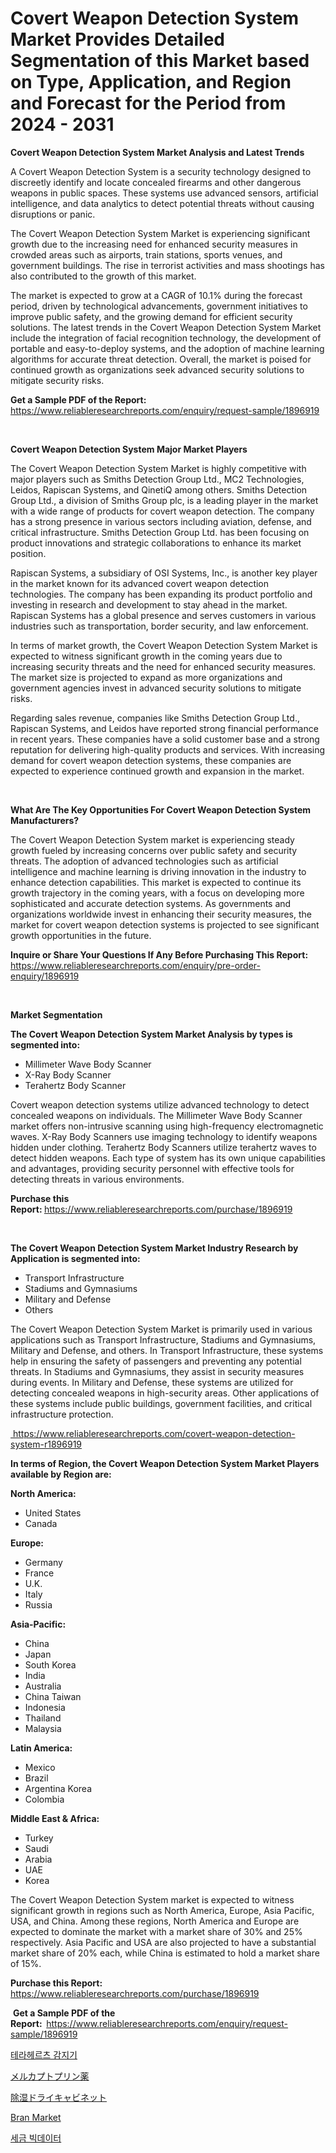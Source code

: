 <p><h1>Covert Weapon Detection System Market Provides Detailed Segmentation of this Market based on Type, Application, and Region and Forecast for the Period from 2024 - 2031</h1></p><p><strong>Covert Weapon Detection System Market Analysis and Latest Trends</strong></p>
<p><p>A Covert Weapon Detection System is a security technology designed to discreetly identify and locate concealed firearms and other dangerous weapons in public spaces. These systems use advanced sensors, artificial intelligence, and data analytics to detect potential threats without causing disruptions or panic.</p><p>The Covert Weapon Detection System Market is experiencing significant growth due to the increasing need for enhanced security measures in crowded areas such as airports, train stations, sports venues, and government buildings. The rise in terrorist activities and mass shootings has also contributed to the growth of this market.</p><p>The market is expected to grow at a CAGR of 10.1% during the forecast period, driven by technological advancements, government initiatives to improve public safety, and the growing demand for efficient security solutions. The latest trends in the Covert Weapon Detection System Market include the integration of facial recognition technology, the development of portable and easy-to-deploy systems, and the adoption of machine learning algorithms for accurate threat detection. Overall, the market is poised for continued growth as organizations seek advanced security solutions to mitigate security risks.</p></p>
<p><strong>Get a Sample PDF of the Report:&nbsp;</strong> <a href="https://www.reliableresearchreports.com/enquiry/request-sample/1896919">https://www.reliableresearchreports.com/enquiry/request-sample/1896919</a></p>
<p>&nbsp;</p>
<p><strong>Covert Weapon Detection System Major Market Players</strong></p>
<p><p>The Covert Weapon Detection System Market is highly competitive with major players such as Smiths Detection Group Ltd., MC2 Technologies, Leidos, Rapiscan Systems, and QinetiQ among others. Smiths Detection Group Ltd., a division of Smiths Group plc, is a leading player in the market with a wide range of products for covert weapon detection. The company has a strong presence in various sectors including aviation, defense, and critical infrastructure. Smiths Detection Group Ltd. has been focusing on product innovations and strategic collaborations to enhance its market position.</p><p>Rapiscan Systems, a subsidiary of OSI Systems, Inc., is another key player in the market known for its advanced covert weapon detection technologies. The company has been expanding its product portfolio and investing in research and development to stay ahead in the market. Rapiscan Systems has a global presence and serves customers in various industries such as transportation, border security, and law enforcement.</p><p>In terms of market growth, the Covert Weapon Detection System Market is expected to witness significant growth in the coming years due to increasing security threats and the need for enhanced security measures. The market size is projected to expand as more organizations and government agencies invest in advanced security solutions to mitigate risks.</p><p>Regarding sales revenue, companies like Smiths Detection Group Ltd., Rapiscan Systems, and Leidos have reported strong financial performance in recent years. These companies have a solid customer base and a strong reputation for delivering high-quality products and services. With increasing demand for covert weapon detection systems, these companies are expected to experience continued growth and expansion in the market.</p></p>
<p>&nbsp;</p>
<p><strong>What Are The Key Opportunities For Covert Weapon Detection System Manufacturers?</strong></p>
<p><p>The Covert Weapon Detection System market is experiencing steady growth fueled by increasing concerns over public safety and security threats. The adoption of advanced technologies such as artificial intelligence and machine learning is driving innovation in the industry to enhance detection capabilities. This market is expected to continue its growth trajectory in the coming years, with a focus on developing more sophisticated and accurate detection systems. As governments and organizations worldwide invest in enhancing their security measures, the market for covert weapon detection systems is projected to see significant growth opportunities in the future.</p></p>
<p><strong>Inquire or Share Your Questions If Any Before Purchasing This Report:</strong> <a href="https://www.reliableresearchreports.com/enquiry/pre-order-enquiry/1896919">https://www.reliableresearchreports.com/enquiry/pre-order-enquiry/1896919</a></p>
<p>&nbsp;</p>
<p><strong>Market Segmentation</strong></p>
<p><strong>The Covert Weapon Detection System Market Analysis by types is segmented into:</strong></p>
<p><ul><li>Millimeter Wave Body Scanner</li><li>X-Ray Body Scanner</li><li>Terahertz Body Scanner</li></ul></p>
<p><p>Covert weapon detection systems utilize advanced technology to detect concealed weapons on individuals. The Millimeter Wave Body Scanner market offers non-intrusive scanning using high-frequency electromagnetic waves. X-Ray Body Scanners use imaging technology to identify weapons hidden under clothing. Terahertz Body Scanners utilize terahertz waves to detect hidden weapons. Each type of system has its own unique capabilities and advantages, providing security personnel with effective tools for detecting threats in various environments.</p></p>
<p><strong>Purchase this Report:&nbsp;</strong><a href="https://www.reliableresearchreports.com/purchase/1896919">https://www.reliableresearchreports.com/purchase/1896919</a></p>
<p>&nbsp;</p>
<p><strong>The Covert Weapon Detection System Market Industry Research by Application is segmented into:</strong></p>
<p><ul><li>Transport Infrastructure</li><li>Stadiums and Gymnasiums</li><li>Military and Defense</li><li>Others</li></ul></p>
<p><p>The Covert Weapon Detection System Market is primarily used in various applications such as Transport Infrastructure, Stadiums and Gymnasiums, Military and Defense, and others. In Transport Infrastructure, these systems help in ensuring the safety of passengers and preventing any potential threats. In Stadiums and Gymnasiums, they assist in security measures during events. In Military and Defense, these systems are utilized for detecting concealed weapons in high-security areas. Other applications of these systems include public buildings, government facilities, and critical infrastructure protection.</p></p>
<p><a href="https://www.reliableresearchreports.com/covert-weapon-detection-system-r1896919">&nbsp;https://www.reliableresearchreports.com/covert-weapon-detection-system-r1896919</a></p>
<p><strong>In terms of Region, the Covert Weapon Detection System Market Players available by Region are:</strong></p>
<p>
    <p> <strong> North America: </strong>
        <ul>
            <li>United States</li>
            <li>Canada</li>
        </ul>
        </p> 
    <p> <strong> Europe: </strong>
        <ul>
            <li>Germany</li>
            <li>France</li>
            <li>U.K.</li>
            <li>Italy</li>
            <li>Russia</li>
        </ul>
        </p> 
    <p> <strong> Asia-Pacific: </strong>
        <ul>
            <li>China</li>
            <li>Japan</li>
            <li>South Korea</li>
            <li>India</li>
            <li>Australia</li>
            <li>China Taiwan</li>
            <li>Indonesia</li>
            <li>Thailand</li>
            <li>Malaysia</li>
        </ul>
        </p> 
    <p> <strong> Latin America: </strong>
        <ul>
            <li>Mexico</li>
            <li>Brazil</li>
            <li>Argentina Korea</li>
            <li>Colombia</li>
        </ul>
        </p> 
    <p> <strong> Middle East & Africa: </strong>
        <ul>
            <li>Turkey</li>
            <li>Saudi</li>
            <li>Arabia</li>
            <li>UAE</li>
            <li>Korea</li>
        </ul>
    </p>
    </p>
<p><p>The Covert Weapon Detection System market is expected to witness significant growth in regions such as North America, Europe, Asia Pacific, USA, and China. Among these regions, North America and Europe are expected to dominate the market with a market share of 30% and 25% respectively. Asia Pacific and USA are also projected to have a substantial market share of 20% each, while China is estimated to hold a market share of 15%.</p></p>
<p><strong>Purchase this Report: </strong><a href="https://www.reliableresearchreports.com/purchase/1896919">https://www.reliableresearchreports.com/purchase/1896919</a></p>
<p>&nbsp;<strong>Get a Sample PDF of the Report:&nbsp;&nbsp;</strong><a href="https://www.reliableresearchreports.com/enquiry/request-sample/1896919">https://www.reliableresearchreports.com/enquiry/request-sample/1896919</a></p>
<p><strong></strong></p>
<p><p><a href="https://github.com/lkwggful07722/Market-Research-Report-List-1/blob/main/952914640784.md">테라헤르츠 감지기</a></p><p><a href="https://medium.com/@diegoskiles2023/%E3%83%A1%E3%83%AB%E3%82%AB%E3%83%97%E3%83%88%E3%83%97%E3%83%AA%E3%83%B3%E8%96%AC%E5%B8%82%E5%A0%B4%E3%81%AE%E8%A6%8F%E6%A8%A1-cagr-%E3%83%88%E3%83%AC%E3%83%B3%E3%83%89-2024%E5%B9%B4%E3%81%8B%E3%82%892030%E5%B9%B4-24012320bd57">メルカプトプリン薬</a></p><p><a href="https://github.com/mares423/Market-Research-Report-List-1/blob/main/282692044831.md">除湿ドライキャビネット</a></p><p><a href="https://issuu.com/reportprime-2/docs/bran-market-size-2030.pptx">Bran Market</a></p><p><a href="https://github.com/ZacharyScthmitt4465/Market-Research-Report-List-1/blob/main/890485140786.md">세금 빅데이터</a></p></p>